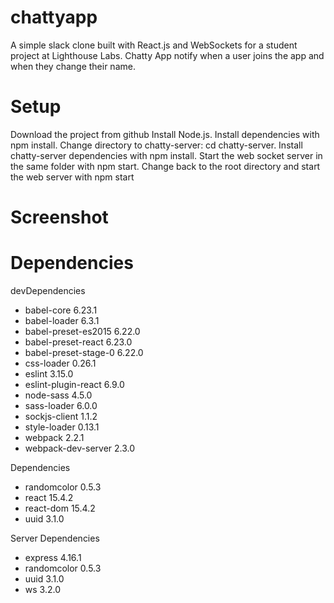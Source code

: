chattyapp
=====================

A simple slack clone built with React.js and WebSockets for a student project at Lighthouse Labs.
Chatty App notify when a user joins the app and when they change their name.

Setup
=====================
Download the project from github
Install Node.js.
Install dependencies with npm install.
Change directory to chatty-server: cd chatty-server.
Install chatty-server dependencies with npm install.
Start the web socket server in the same folder with npm start.
Change back to the root directory and start the web server with npm start

Screenshot
=====================




Dependencies
=====================

devDependencies
- babel-core 6.23.1
- babel-loader 6.3.1
- babel-preset-es2015  6.22.0
- babel-preset-react 6.23.0
- babel-preset-stage-0 6.22.0
- css-loader  0.26.1
- eslint 3.15.0
- eslint-plugin-react 6.9.0
- node-sass  4.5.0
- sass-loader 6.0.0
- sockjs-client 1.1.2
- style-loader  0.13.1
- webpack 2.2.1
- webpack-dev-server 2.3.0

Dependencies
- randomcolor 0.5.3
- react 15.4.2
- react-dom 15.4.2
- uuid 3.1.0

Server Dependencies
- express 4.16.1
- randomcolor 0.5.3
- uuid  3.1.0
- ws  3.2.0
